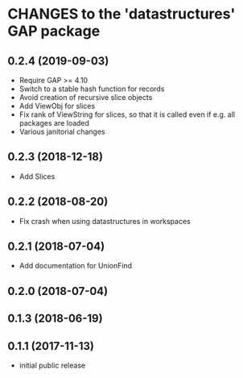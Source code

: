 # CHANGES to the 'datastructures' GAP package

## 0.2.4 (2019-09-03)

  - Require GAP >= 4.10
  - Switch to a stable hash function for records
  - Avoid creation of recursive slice objects
  - Add ViewObj for slices
  - Fix rank of ViewString for slices, so that it is called even if e.g.
    all packages are loaded
  - Various janitorial changes

## 0.2.3 (2018-12-18)

  - Add Slices

## 0.2.2 (2018-08-20)

  - Fix crash when using datastructures in workspaces

## 0.2.1 (2018-07-04)

  - Add documentation for UnionFind

## 0.2.0 (2018-07-04)

## 0.1.3 (2018-06-19)

## 0.1.1 (2017-11-13)

  - initial public release
